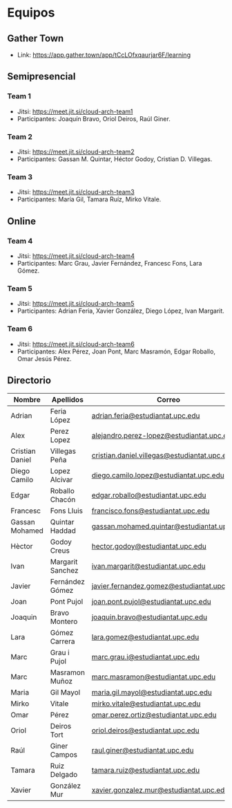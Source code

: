 # Equipos

## Gather Town

* Link: https://app.gather.town/app/tCcLOfxqaurjar6F/learning

## Semipresencial

### Team 1

* Jitsi: https://meet.jit.si/cloud-arch-team1
* Participantes: Joaquín Bravo, Oriol Deiros, Raúl Giner.

### Team 2

* Jitsi: https://meet.jit.si/cloud-arch-team2
* Participantes: Gassan M. Quintar, Héctor Godoy, Cristian D. Villegas.

### Team 3

* Jitsi: https://meet.jit.si/cloud-arch-team3
* Participantes: María Gil, Tamara Ruíz, Mirko Vitale.

## Online

### Team 4

* Jitsi: https://meet.jit.si/cloud-arch-team4
* Participantes: Marc Grau, Javier Fernández, Francesc Fons, Lara Gómez.

### Team 5

* Jitsi: https://meet.jit.si/cloud-arch-team5
* Participantes: Adrian Feria, Xavier González, Diego López, Ivan Margarit.

### Team 6

* Jitsi: https://meet.jit.si/cloud-arch-team6
* Participantes: Alex Pérez, Joan Pont, Marc Masramón, Edgar Roballo, Omar Jesús Pérez.

## Directorio

|Nombre|Apellidos|Correo|
|-|-|-|
|Adrian |Feria López|adrian.feria@estudiantat.upc.edu|
|Alex|Perez Lopez|alejandro.perez-lopez@estudiantat.upc.edu|
|Cristian Daniel|Villegas Peña|cristian.daniel.villegas@estudiantat.upc.edu|
|Diego Camilo|Lopez Alcivar|diego.camilo.lopez@estudiantat.upc.edu|
|Edgar|Roballo Chacón|edgar.roballo@estudiantat.upc.edu|
|Francesc|Fons Lluis|francisco.fons@estudiantat.upc.edu|
|Gassan Mohamed|Quintar Haddad|gassan.mohamed.quintar@estudiantat.upc.edu|
|Hèctor|Godoy Creus|hector.godoy@estudiantat.upc.edu|
|Ivan|Margarit Sanchez|ivan.margarit@estudiantat.upc.edu|
|Javier|Fernández Gómez|javier.fernandez.gomez@estudiantat.upc.edu|
|Joan|Pont Pujol|joan.pont.pujol@estudiantat.upc.edu|
|Joaquin|Bravo Montero|joaquin.bravo@estudiantat.upc.edu|
|Lara|Gómez Carrera|lara.gomez@estudiantat.upc.edu|
|Marc|Grau i Pujol|marc.grau.i@estudiantat.upc.edu|
|Marc|Masramon Muñoz|marc.masramon@estudiantat.upc.edu|
|Maria|Gil Mayol|maria.gil.mayol@estudiantat.upc.edu|
|Mirko|Vitale|mirko.vitale@estudiantat.upc.edu|
|Omar|Pérez|omar.perez.ortiz@estudiantat.upc.edu|
|Oriol|Deiros Tort|oriol.deiros@estudiantat.upc.edu|
|Raúl|Giner Campos|raul.giner@estudiantat.upc.edu|
|Tamara|Ruiz Delgado|tamara.ruiz@estudiantat.upc.edu|
|Xavier|González Mur|xavier.gonzalez.mur@estudiantat.upc.edu|

